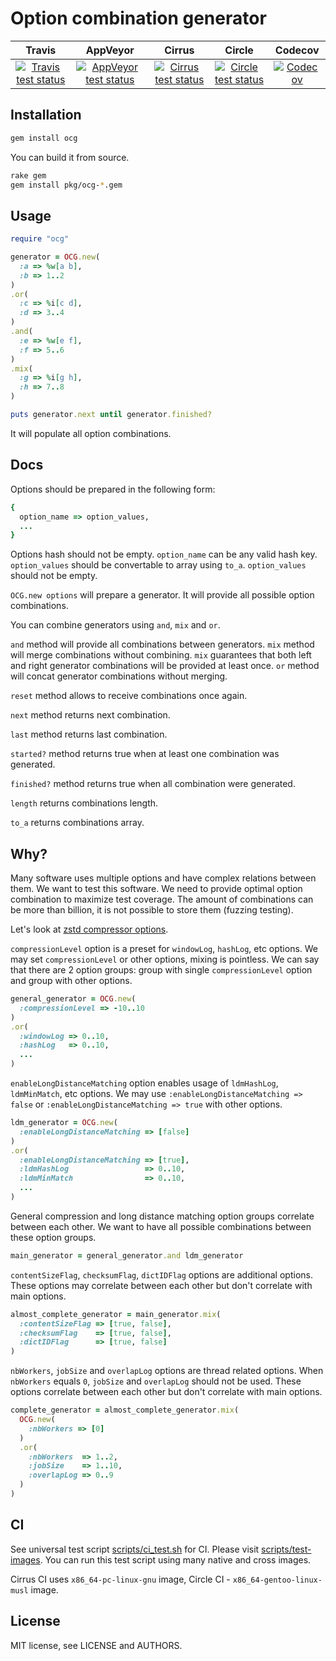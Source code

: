 # Option combination generator

| Travis | AppVeyor | Cirrus | Circle | Codecov |
| :---:  | :---:    | :---:  | :---:  | :---:   |
| [![Travis test status](https://travis-ci.com/andrew-aladev/ocg.svg?branch=master)](https://travis-ci.com/andrew-aladev/ocg) | [![AppVeyor test status](https://ci.appveyor.com/api/projects/status/github/andrew-aladev/ocg?branch=master&svg=true)](https://ci.appveyor.com/project/andrew-aladev/ocg/branch/master) | [![Cirrus test status](https://api.cirrus-ci.com/github/andrew-aladev/ocg.svg?branch=master)](https://cirrus-ci.com/github/andrew-aladev/ocg) | [![Circle test status](https://circleci.com/gh/andrew-aladev/ocg/tree/master.svg?style=shield)](https://circleci.com/gh/andrew-aladev/ocg/tree/master) | [![Codecov](https://codecov.io/gh/andrew-aladev/ocg/branch/master/graph/badge.svg)](https://codecov.io/gh/andrew-aladev/ocg) |

## Installation

```sh
gem install ocg
```

You can build it from source.

```sh
rake gem
gem install pkg/ocg-*.gem
```

## Usage

```ruby
require "ocg"

generator = OCG.new(
  :a => %w[a b],
  :b => 1..2
)
.or(
  :c => %i[c d],
  :d => 3..4
)
.and(
  :e => %w[e f],
  :f => 5..6
)
.mix(
  :g => %i[g h],
  :h => 7..8
)

puts generator.next until generator.finished?
```

It will populate all option combinations.

## Docs

Options should be prepared in the following form:

```ruby
{
  option_name => option_values,
  ...
}
```

Options hash should not be empty.
`option_name` can be any valid hash key.
`option_values` should be convertable to array using `to_a`.
`option_values` should not be empty.

`OCG.new options` will prepare a generator.
It will provide all possible option combinations.

You can combine generators using `and`, `mix` and `or`.

`and` method will provide all combinations between generators.
`mix` method will merge combinations without combining. `mix` guarantees that both left and right generator combinations will be provided at least once.
`or` method will concat generator combinations without merging.

`reset` method allows to receive combinations once again.

`next` method returns next combination.

`last` method returns last combination.

`started?` method returns true when at least one combination was generated.

`finished?` method returns true when all combination were generated.

`length` returns combinations length.

`to_a` returns combinations array.

## Why?

Many software uses multiple options and have complex relations between them.
We want to test this software.
We need to provide optimal option combination to maximize test coverage.
The amount of combinations can be more than billion, it is not possible to store them (fuzzing testing).

Let's look at [zstd compressor options](http://facebook.github.io/zstd/zstd_manual.html#Chapter5).

`compressionLevel` option is a preset for `windowLog`, `hashLog`, etc options.
We may set `compressionLevel` or other options, mixing is pointless.
We can say that there are 2 option groups: group with single `compressionLevel` option and group with other options.

```ruby
general_generator = OCG.new(
  :compressionLevel => -10..10
)
.or(
  :windowLog => 0..10,
  :hashLog   => 0..10,
  ...
)
```

`enableLongDistanceMatching` option enables usage of `ldmHashLog`, `ldmMinMatch`, etc options.
We may use `:enableLongDistanceMatching => false` or `:enableLongDistanceMatching => true` with other options.

```ruby
ldm_generator = OCG.new(
  :enableLongDistanceMatching => [false]
)
.or(
  :enableLongDistanceMatching => [true],
  :ldmHashLog                 => 0..10,
  :ldmMinMatch                => 0..10,
  ...
)
```

General compression and long distance matching option groups correlate between each other.
We want to have all possible combinations between these option groups.

```ruby
main_generator = general_generator.and ldm_generator
```

`contentSizeFlag`, `checksumFlag`, `dictIDFlag` options are additional options.
These options may correlate between each other but don't correlate with main options.

```ruby
almost_complete_generator = main_generator.mix(
  :contentSizeFlag => [true, false],
  :checksumFlag    => [true, false],
  :dictIDFlag      => [true, false]
)
```

`nbWorkers`, `jobSize` and `overlapLog` options are thread related options.
When `nbWorkers` equals `0`, `jobSize` and `overlapLog` should not be used.
These options correlate between each other but don't correlate with main options.

```ruby
complete_generator = almost_complete_generator.mix(
  OCG.new(
    :nbWorkers => [0]
  )
  .or(
    :nbWorkers  => 1..2,
    :jobSize    => 1..10,
    :overlapLog => 0..9
  )
)
```

## CI

See universal test script [scripts/ci_test.sh](scripts/ci_test.sh) for CI.
Please visit [scripts/test-images](scripts/test-images).
You can run this test script using many native and cross images.

Cirrus CI uses `x86_64-pc-linux-gnu` image, Circle CI - `x86_64-gentoo-linux-musl` image.

## License

MIT license, see LICENSE and AUTHORS.
